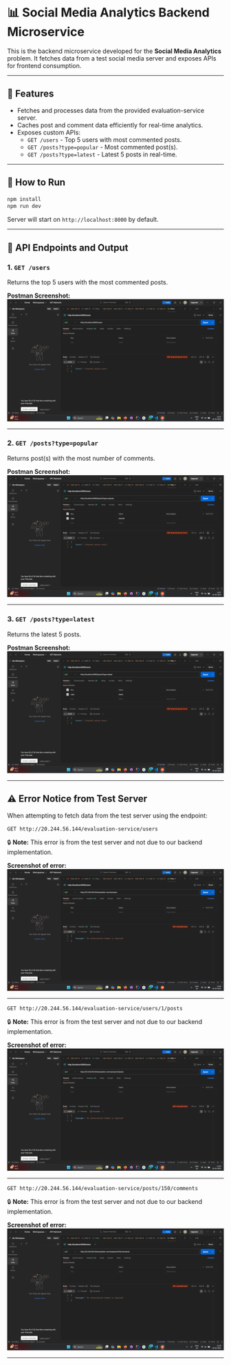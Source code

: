 
# 📊 Social Media Analytics Backend Microservice

This is the backend microservice developed for the **Social Media Analytics** problem. It fetches data from a test social media server and exposes APIs for frontend consumption.

---

## 🧩 Features

- Fetches and processes data from the provided evaluation-service server.
- Caches post and comment data efficiently for real-time analytics.
- Exposes custom APIs:
  - `GET /users` - Top 5 users with most commented posts.
  - `GET /posts?type=popular` - Most commented post(s).
  - `GET /posts?type=latest` - Latest 5 posts in real-time.

---

## 🏁 How to Run

```bash
npm install
npm run dev
```

Server will start on `http://localhost:8000` by default.

---

## 🧪 API Endpoints and Output

### 1. `GET /users`

Returns the top 5 users with the most commented posts.

**Postman Screenshot:**
![Top Users API](./screenshot/localhostuser.png)

---

### 2. `GET /posts?type=popular`

Returns post(s) with the most number of comments.

**Postman Screenshot:**
![Popular Posts API](./screenshot/localhostpostp.png)

---

### 3. `GET /posts?type=latest`

Returns the latest 5 posts.

**Postman Screenshot:**
![Latest Posts API](./screenshot/localhostportl.png)

---

## ⚠️ Error Notice from Test Server

When attempting to fetch data from the test server using the endpoint:

```
GET http://20.244.56.144/evaluation-service/users
```

🔒 **Note:** This error is from the test server and not due to our backend implementation.

**Screenshot of error:**
![Authorization Error](./screenshot/errorusers.png)

---

```
GET http://20.244.56.144/evaluation-service/users/1/posts
```

🔒 **Note:** This error is from the test server and not due to our backend implementation.

**Screenshot of error:**
![Authorization Error](./screenshot/errorposts.png)

---

```
GET http://20.244.56.144/evaluation-service/posts/150/comments
```

🔒 **Note:** This error is from the test server and not due to our backend implementation.

**Screenshot of error:**
![Authorization Error](./screenshot/errorcomm.png)


---